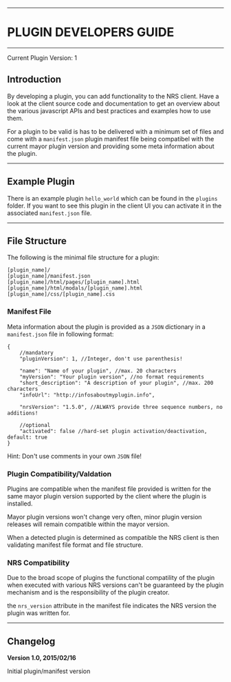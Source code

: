----
# PLUGIN DEVELOPERS GUIDE #

----
Current Plugin Version: 1

## Introduction ##

By developing a plugin, you can add functionality to the NRS client. Have
a look at the client source code and documentation to get an overview
about the various javascript APIs and best practices and examples how to
use them.

For a plugin to be valid is has to be delivered with a minimum set of files
and come with a ``manifest.json`` plugin manifest file being compatibel with
the current mayor plugin version and providing some meta information about
the plugin. 

----
## Example Plugin ##

There is an example plugin ``hello_world`` which can be found in the ``plugins``
folder. If you want to see this plugin in the client UI you can activate it
in the associated ``manifest.json`` file.

----
## File Structure ###

The following is the minimal file structure for a plugin:

```
[plugin_name]/
[plugin_name]/manifest.json
[plugin_name]/html/pages/[plugin_name].html
[plugin_name]/html/modals/[plugin_name].html
[plugin_name]/css/[plugin_name].css
```

### Manifest File ###

Meta information about the plugin is provided as a ``JSON`` dictionary in a
``manifest.json`` file in following format:

```
{
    //mandatory
    "pluginVersion": 1, //Integer, don't use parenthesis!
    
    "name": "Name of your plugin", //max. 20 characters
    "myVersion": "Your plugin version", //no format requirements
    "short_description": "A description of your plugin", //max. 200 characters
    "infoUrl": "http://infosaboutmyplugin.info",

    "nrsVersion": "1.5.0", //ALWAYS provide three sequence numbers, no additions!

    //optional
    "activated": false //hard-set plugin activation/deactivation, default: true
}
```

Hint: Don't use comments in your own ``JSON`` file!

### Plugin Compatibility/Valdation ###

Plugins are compatible when the manifest file provided is written for the same
mayor plugin version supported by the client where the plugin is installed.

Mayor plugin versions won't change very often, minor plugin version releases will
remain compatible within the mayor version.

When a detected plugin is determined as compatible the NRS client is then validating
manifest file format and file structure.

### NRS Compatibility ###

Due to the broad scope of plugins the functional compatility of the plugin when 
executed with various NRS versions can't be guaranteed by the plugin mechanism 
and is the responsibility of the plugin creator.

the ``nrs_version`` attribute in the manifest file indicates the NRS version
the plugin was written for.

----
## Changelog ##

**Version 1.0, 2015/02/16**

Initial plugin/manifest version









